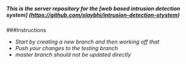 ##### This is the server repository for the  [web based intrusion detection system] (https://github.com/slaybhi/intrusion-detection-stystem)

###Instructions
* *Start by creating a new branch and then working off that*
* *Push your changes to the testing branch*
* *master branch should not be updated directly*
